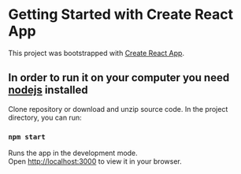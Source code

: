 # Getting Started with Create React App

This project was bootstrapped with [Create React App](https://github.com/facebook/create-react-app).

## In order to run it on your computer you need [nodejs](https://nodejs.org/en/) installed

Clone repository or download and unzip source code.
In the project directory, you can run:

### `npm start`

Runs the app in the development mode.\
Open [http://localhost:3000](http://localhost:3000) to view it in your browser.


